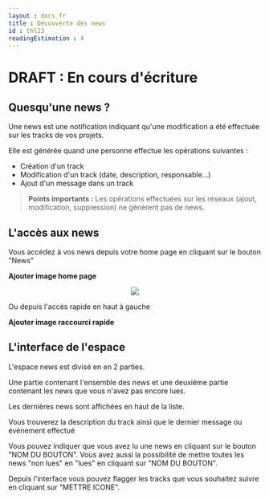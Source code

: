 ```yaml
---
layout : docs_fr
title : Découverte des news
id : thl23
readingEstimation : 4
---
```



# DRAFT : En cours d'écriture

## Quesqu'une news ? 

Une news est une notification indiquant qu'une modification a été effectuée sur les tracks de vos projets. 

Elle est générée quand une personne effectue les opérations suivantes : 
* Création d'un track
* Modification d'un track (date, description, responsable...)
* Ajout d'un message dans un track 

> **Points importants :**
> Les opérations effectuées sur les réseaux (ajout, modification, suppression) ne génèrent pas de news. 

## L'accès aux news 

Vous accédez à vos news depuis votre home page en cliquant sur le bouton "News"

**Ajouter image home page**

<p align="center">
<img src="typeLivrable.png">
</p>

Ou depuis l'accès rapide en haut à gauche 

**Ajouter image raccourci rapide**

## L'interface de l'espace

L'espace news est divisé en en 2 parties. 

Une partie contenant l'ensemble des news et une deuxième partie contenant les news que vous n'avez pas encore lues. 

Les dernières news sont affichées en haut de la liste. 

Vous trouverez la description du track ainsi que le dernier message ou événement effectué

Vous pouvez indiquer que vous avez lu une news en cliquant sur le bouton "NOM DU BOUTON". Vous avez aussi la possibilité de mettre toutes les news "non lues" en "lues" en cliquant sur "NOM DU BOUTON". 

Depuis l'interface vous pouvez flagger les tracks que vous souhaitez suivre en cliquant sur "METTRE ICONE". 






